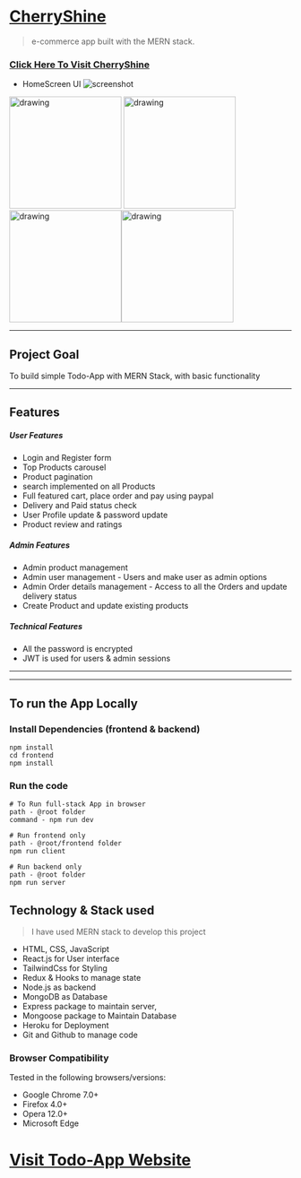 # [CherryShine](https://cherryshine-manjunath.herokuapp.com/)


> e-commerce app built with the MERN stack.


### [Click Here To Visit CherryShine](https://cherryshine-manjunath.herokuapp.com/)

- HomeScreen UI
![screenshot](https://github.com/Manjunath-Gowdar/PRIVATE-REPO-DOCS/blob/main/CherryShine/assets/1%20(2).png?raw=true)

<img src="https://github.com/Manjunath-Gowdar/PRIVATE-REPO-DOCS/blob/main/CherryShine/assets/1%20(2).png?raw=true" alt="drawing" width="200"/> <img src="https://github.com/Manjunath-Gowdar/PRIVATE-REPO-DOCS/blob/main/CherryShine/assets/1%20(2).png?raw=true" alt="drawing" width="200"/><img src="https://github.com/Manjunath-Gowdar/PRIVATE-REPO-DOCS/blob/main/CherryShine/assets/1%20(2).png?raw=true" alt="drawing" width="200"/><img src="https://github.com/Manjunath-Gowdar/PRIVATE-REPO-DOCS/blob/main/CherryShine/assets/1%20(2).png?raw=true" alt="drawing" width="200"/>

---

## Project Goal

To build simple Todo-App with MERN Stack, with basic functionality

---
## Features
 ##### User Features
- Login and Register form
- Top Products carousel
- Product pagination
- search implemented on all Products
- Full featured cart, place order and pay using paypal
- Delivery and Paid status check
- User Profile update & password update
- Product review and ratings
##### Admin Features
- Admin product management
- Admin user management - Users and make user as admin options
- Admin Order details management - Access to all the Orders and update delivery status
- Create Product and update existing products
##### Technical Features
- All the password is encrypted
- JWT is used for users & admin sessions
---



---
## To run the App Locally
### Install Dependencies (frontend & backend)

```
npm install
cd frontend
npm install
```

### Run the code

```
# To Run full-stack App in browser
path - @root folder
command - npm run dev

# Run frontend only
path - @root/frontend folder
npm run client

# Run backend only
path - @root folder
npm run server
```

## Technology & Stack used

>I have used MERN stack to develop this project
- HTML, CSS, JavaScript 
- React.js for User interface
- TailwindCss for Styling
- Redux & Hooks to manage state
- Node.js as backend
- MongoDB as Database
- Express package to maintain server,
- Mongoose package to Maintain Database 
- Heroku for Deployment
- Git and Github to manage code


### Browser Compatibility

Tested in the following browsers/versions:

- Google Chrome 7.0+
- Firefox 4.0+
- Opera 12.0+
- Microsoft Edge

# [Visit Todo-App Website](https://yikestechnologiestodo.herokuapp.com/)
